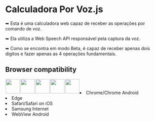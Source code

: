 <h1>Calculadora Por Voz.js</h1>

<p>➥ Esta é uma calculadora web capaz de receber as operações por comando de voz.</p>
<p>➥ Ela utiliza a Web Speech API responsável pela captura da voz.</p>
<p>➥ Como se encontra em modo Beta, é capaz de receber apenas dois digitos e fazer apenas as 4 operações fundamentais.</p>

<h2>Browser compatibility</h2>
<a href="https://www.google.com/intl/pt-BR/chrome/"><img src="https://www.google.com/chrome/static/images/chrome-logo.svg" width="45" height="45" align="left" hspace="1"></a>
<a href="https://www.microsoft.com/pt-br/edge"><img src="https://img.icons8.com/color/452/ms-edge-new.png" width="45" height="45" align="left" hspace="1"></a> 
<a href="https://www.apple.com/br/safari/"><img src="https://upload.wikimedia.org/wikipedia/commons/thumb/5/52/Safari_browser_logo.svg/1028px-Safari_browser_logo.svg.png" width="45" height="45" align="left" hspace="1"></a> 
<a href="https://play.google.com/store/apps/details?id=com.sec.android.app.sbrowser&hl=pt_BR&gl=US"><img src="https://upload.wikimedia.org/wikipedia/commons/thumb/e/e9/Samsung_Internet_logo.svg/2048px-Samsung_Internet_logo.svg.png" width="45" height="45" align="left" hspace="1"></a> 
<a href="https://play.google.com/store/apps/details?id=com.google.android.webview&hl=pt_BR&gl=US"><img src="https://play-lh.googleusercontent.com/5feC2vFFGZ8ZG7-qt8vvyGjtqjHYl6kYNlcYWZCzF27QIvgmg1NyI9u2NnSgKGzBIg=s180-rw" width="45" height="45" align="left" hspace="1"></a> 

</br>
</br>
<li class="lin">Chrome/Chrome Android</li>
<li class="lin">Edge</li>
<li class="lin">Safari/Safari on iOS</li>
<li class="lin">Samsung Internet</li>
<li class="lin">WebView Android</li>



